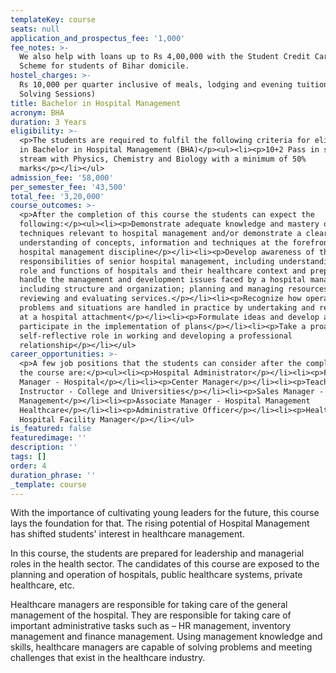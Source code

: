 ```yaml
---
templateKey: course
seats: null
application_and_prospectus_fee: '1,000'
fee_notes: >-
  We also help with loans up to Rs 4,00,000 with the Student Credit Card (DRCC)
  Scheme for students of Bihar domicile.
hostel_charges: >-
  Rs 10,000 per quarter inclusive of meals, lodging and evening tuition (Doubt
  Solving Sessions)
title: Bachelor in Hospital Management
acronym: BHA
duration: 3 Years
eligibility: >-
  <p>The students are required to fulfil the following criteria for eligibility
  in Bachelor in Hospital Management (BHA)</p><ul><li><p>10+2 Pass in science
  stream with Physics, Chemistry and Biology with a minimum of 50%
  marks</p></li></ul>
admission_fee: '58,000'
per_semester_fee: '43,500'
total_fee: '3,20,000'
course_outcomes: >-
  <p>After the completion of this course the students can expect the
  following:</p><ul><li><p>Demonstrate adequate knowledge and mastery of
  techniques relevant to hospital management and/or demonstrate a clear
  understanding of concepts, information and techniques at the forefront of the
  hospital management discipline</p></li><li><p>Develop awareness of the
  responsibilities of senior hospital management, including understanding the
  role and functions of hospitals and their healthcare context and prepare to
  handle the management and development issues faced by a hospital manager,
  including structure and organization; planning and managing resources, and
  reviewing and evaluating services.</p></li><li><p>Recognize how operational
  problems and situations are handled in practice by undertaking and reporting
  at a hospital attachment</p></li><li><p>Formulate ideas and develop and
  participate in the implementation of plans</p></li><li><p>Take a proactive and
  self-reflective role in working and developing a professional
  relationship</p></li></ul>
career_opportunities: >-
  <p>A few job positions that the students can consider after the completion of
  the course are:</p><ul><li><p>Hospital Administrator</p></li><li><p>Floor
  Manager - Hospital</p></li><li><p>Center Manager</p></li><li><p>Teacher or
  Instructor - College and Universities</p></li><li><p>Sales Manager - Hospital
  Management</p></li><li><p>Associate Manager - Hospital Management
  Healthcare</p></li><li><p>Administrative Officer</p></li><li><p>Healthcare and
  Hospital Facility Manager</p></li></ul>
is_featured: false
featuredimage: ''
description: ''
tags: []
order: 4
duration_phrase: ''
_template: course
---
```


With the importance of cultivating young leaders for the future, this course lays the foundation for that. The rising potential of Hospital Management has shifted students' interest in healthcare management. 

In this course, the students are prepared for leadership and managerial roles in the health sector. The candidates of this course are exposed to the planning and operation of hospitals, public healthcare systems, private healthcare, etc. 

Healthcare managers are responsible for taking care of the general management of the hospital. They are responsible for taking care of important administrative tasks such as – HR management, inventory management and finance management. Using management knowledge and skills, healthcare managers are capable of solving problems and meeting challenges that exist in the healthcare industry.
